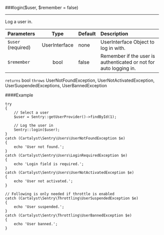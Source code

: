 <a id="login"></a>
###login($user, $remember = false)

----------

Log a user in.

Parameters                   | Type            | Default       | Description
:--------------------------- | :-------------: | :------------ | :--------------
`$user` (required)           | UserInterface   | none          | UserInterface Object to log in with.
`$remember`                  | bool            | false         | Remember if the user is authenticated or not for auto logging in.

`returns` bool
`throws`  UserNotFoundException, UserNotActivatedException, UserSuspendedExceptions, UserBannedException

####Example

	try
	{
		// Select a user
		$user = Sentry::getUserProvider()->findById(1);

		// Log the user in
		Sentry::login($user);
	}
	catch (Cartalyst\Sentry\Users\UserNotFoundException $e)
	{
		echo 'User not found.';
	}
	catch (Cartalyst\Sentry\Users\LoginRequiredException $e)
	{
		echo 'Login field is required.';
	}
	catch (Cartalyst\Sentry\Users\UserNotActivatedException $e)
	{
		echo 'User not activated.';
	}

	// Following is only needed if throttle is enabled
	catch (Cartalyst\Sentry\Throttling\UserSuspendedException $e)
	{
		echo 'User suspended.';
	}
	catch (Cartalyst\Sentry\Throttling\UserBannedException $e)
	{
		echo 'User banned.';
	}